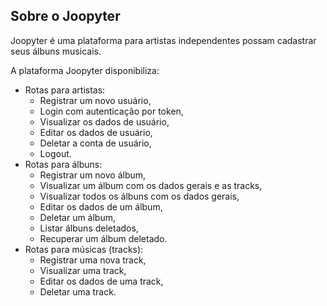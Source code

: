 ## Sobre o Joopyter

Joopyter é uma plataforma para artistas independentes possam cadastrar seus álbuns musicais.

A plataforma Joopyter disponibiliza:
- Rotas para artistas:
    - Registrar um novo usuário,
    - Login com autenticação por token,
    - Visualizar os dados de usuário,
    - Editar os dados de usuário,
    - Deletar a conta de usuário,
    - Logout.
- Rotas para álbuns:
    - Registrar um novo álbum,
    - Visualizar um álbum com os dados gerais e as tracks,
    - Visualizar todos os álbuns com os dados gerais,
    - Editar os dados de um álbum,
    - Deletar um álbum,
    - Listar álbuns deletados,
    - Recuperar um álbum deletado.
    <!-- - Deletar permanentemente um álbum. -->
- Rotas para músicas (tracks):
    - Registrar uma nova track,
    - Visualizar uma track,
    - Editar os dados de uma track,
    - Deletar uma track.